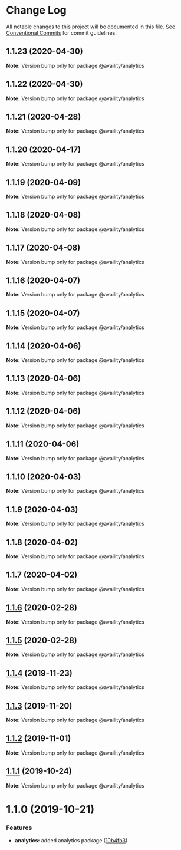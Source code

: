 # Change Log

All notable changes to this project will be documented in this file.
See [Conventional Commits](https://conventionalcommits.org) for commit guidelines.

## 1.1.23 (2020-04-30)

**Note:** Version bump only for package @availity/analytics





## 1.1.22 (2020-04-30)

**Note:** Version bump only for package @availity/analytics





## 1.1.21 (2020-04-28)

**Note:** Version bump only for package @availity/analytics





## 1.1.20 (2020-04-17)

**Note:** Version bump only for package @availity/analytics





## 1.1.19 (2020-04-09)

**Note:** Version bump only for package @availity/analytics





## 1.1.18 (2020-04-08)

**Note:** Version bump only for package @availity/analytics





## 1.1.17 (2020-04-08)

**Note:** Version bump only for package @availity/analytics





## 1.1.16 (2020-04-07)

**Note:** Version bump only for package @availity/analytics





## 1.1.15 (2020-04-07)

**Note:** Version bump only for package @availity/analytics





## 1.1.14 (2020-04-06)

**Note:** Version bump only for package @availity/analytics





## 1.1.13 (2020-04-06)

**Note:** Version bump only for package @availity/analytics





## 1.1.12 (2020-04-06)

**Note:** Version bump only for package @availity/analytics





## 1.1.11 (2020-04-06)

**Note:** Version bump only for package @availity/analytics





## 1.1.10 (2020-04-03)

**Note:** Version bump only for package @availity/analytics





## 1.1.9 (2020-04-03)

**Note:** Version bump only for package @availity/analytics





## 1.1.8 (2020-04-02)

**Note:** Version bump only for package @availity/analytics





## 1.1.7 (2020-04-02)

**Note:** Version bump only for package @availity/analytics





## [1.1.6](https://github.com/Availity/availity-react/compare/@availity/analytics@1.1.5...@availity/analytics@1.1.6) (2020-02-28)

**Note:** Version bump only for package @availity/analytics





## [1.1.5](https://github.com/Availity/availity-react/compare/@availity/analytics@1.1.4...@availity/analytics@1.1.5) (2020-02-28)

**Note:** Version bump only for package @availity/analytics





## [1.1.4](https://github.com/Availity/availity-react/compare/@availity/analytics@1.1.3...@availity/analytics@1.1.4) (2019-11-23)

**Note:** Version bump only for package @availity/analytics





## [1.1.3](https://github.com/Availity/availity-react/compare/@availity/analytics@1.1.2...@availity/analytics@1.1.3) (2019-11-20)

**Note:** Version bump only for package @availity/analytics





## [1.1.2](https://github.com/Availity/availity-react/compare/@availity/analytics@1.1.1...@availity/analytics@1.1.2) (2019-11-01)

**Note:** Version bump only for package @availity/analytics





## [1.1.1](https://github.com/Availity/availity-react/compare/@availity/analytics@1.1.0...@availity/analytics@1.1.1) (2019-10-24)

**Note:** Version bump only for package @availity/analytics





# 1.1.0 (2019-10-21)


### Features

* **analytics:** added analytics package ([10b4fb3](https://github.com/Availity/availity-react/commit/10b4fb3))
